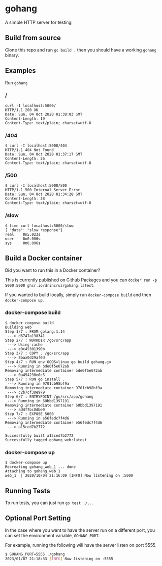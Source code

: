 # gohang

A simple HTTP server for testing

## Build from source

Clone this repo and run `go build .` then you should have a working `gohang` binary.

## Examples

Run `gohang`

### /

```
curl -I localhost:5000/
HTTP/1.1 200 OK
Date: Sun, 04 Oct 2020 01:38:03 GMT
Content-Length: 19
Content-Type: text/plain; charset=utf-8
```

### /404

```
$ curl -I localhost:5000/404
HTTP/1.1 404 Not Found
Date: Sun, 04 Oct 2020 01:37:17 GMT
Content-Length: 26
Content-Type: text/plain; charset=utf-8
```

### /500

```
$ curl -I localhost:5000/500
HTTP/1.1 500 Internal Server Error
Date: Sun, 04 Oct 2020 01:34:28 GMT
Content-Length: 38
Content-Type: text/plain; charset=utf-8
```

### /slow

```
$ time curl localhost:5000/slow
{ "data": "slow response"}
real    0m5.023s
user    0m0.006s
sys     0m0.006s
```

## Build a Docker container

Did you want to run this in a Docker container?

This is currently published on Github Packages and you can `docker run -p 5000:5000 ghcr.io/drincruz/gohang:latest`.

If you wanted to build locally, simply run `docker-compose build` and then `docker-compose up`.

### docker-compose build

```
$ docker-compose build
Building web
Step 1/7 : FROM golang:1.14
 ---> d6747a138341
Step 2/7 : WORKDIR /go/src/app
 ---> Using cache
 ---> e0c45301390b
Step 3/7 : COPY . /go/src/app
 ---> 8baa0d29af0d
Step 4/7 : RUN env GOOS=linux go build gohang.go
 ---> Running in bde0f5e072ab
Removing intermediate container bde0f5e072ab
 ---> 0a454230e0c5
Step 5/7 : RUN go install .
 ---> Running in 9701cb98bf9a
Removing intermediate container 9701cb98bf9a
 ---> c2b7cf38e979
Step 6/7 : ENTRYPOINT /go/src/app/gohang
 ---> Running in 60bbd1397191
Removing intermediate container 60bbd1397191
 ---> ad4f7bc0dbe0
Step 7/7 : EXPOSE 5000
 ---> Running in e56fedc7f4d6
Removing intermediate container e56fedc7f4d6
 ---> a15ced7b2772

Successfully built a15ced7b2772
Successfully tagged gohang_web:latest
```

### docker-compose up

```
$ docker-compose up
Recreating gohang_web_1 ... done
Attaching to gohang_web_1
web_1  | 2020/10/04 21:16:09 [INFO] Now listening on :5000
```

## Running Tests

To run tests, you can just run `go test ./...`

## Optional Port Setting

In the case where you want to have the server run on a different port, you can set the environment variable, `GOHANG_PORT`.

For example, running the following will have the server listen on port 5555.

```bash
$ GOHANG_PORT=5555 ./gohang
2023/01/07 21:18:33 [INFO] Now listening on :5555
```
